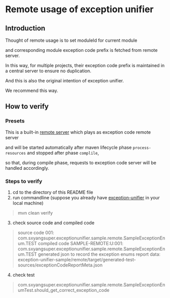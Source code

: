 # Remote usage of exception unifier
## Introduction
Thought of remote usage is to set moduleId for current module 

and corresponding module exception code prefix is fetched from remote server.

In this way, for multiple projects, their exception code prefix is maintained in a central server to ensure no duplication.

And this is also the original intention of exception unifier.

We recommend this way.
## How to verify
### Presets
This is a built-in [remote server](src/main/resources/exception-code-remote-server) which plays as exception code remote server

and will be started automatically after maven lifecycle phase `process-resources` and stopped after phase `complile`,

so that, during compile phase, requests to exception code server will be handled accordingly.

### Steps to verify
1. cd to the directory of this README file
2. run commandline (suppose you already have [exception-unifier](https://github.com/sxyang-super/exception-unifier) in your local machine)
> mvn clean verify
3. check source code and compiled code
> source code 001: com.sxyangsuper.exceptionunifier.sample.remote.SampleExceptionEnum.TEST
> compiled code SAMPLE-REMOTE:U:001: com.sxyangsuper.exceptionunifier.sample.remote.SampleExceptionEnum.TEST
> generated json to record the exception enums report data: exception-unifier-sample/remote/target/generated-test-sources/exceptionCodeReportMeta.json
4. check test
> com.sxyangsuper.exceptionunifier.sample.remote.SampleExceptionEnumTest.should_get_correct_exception_code